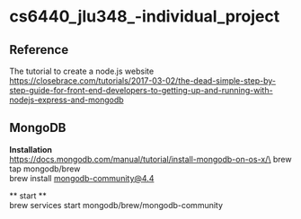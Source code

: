 # cs6440_jlu348_-individual_project

## Reference

The tutorial to create a node.js website\
https://closebrace.com/tutorials/2017-03-02/the-dead-simple-step-by-step-guide-for-front-end-developers-to-getting-up-and-running-with-nodejs-express-and-mongodb

## MongoDB
**Installation**\
https://docs.mongodb.com/manual/tutorial/install-mongodb-on-os-x/\
brew tap mongodb/brew\
brew install mongodb-community@4.4

** start **\
brew services start mongodb/brew/mongodb-community